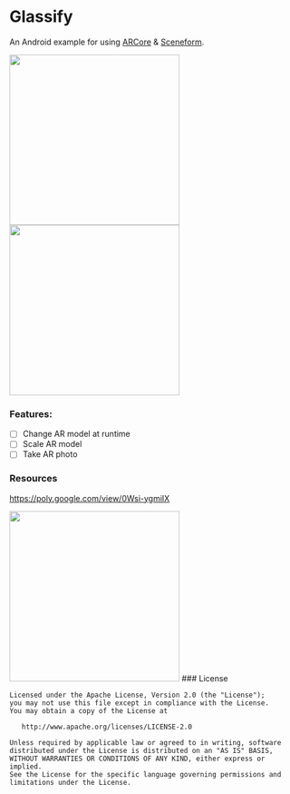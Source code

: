 # Glassify
An Android example for using [ARCore](https://developers.google.com/ar/) & [Sceneform](https://developers.google.com/ar/develop/java/sceneform/).

<img src="https://github.com/ShabanKamell/Glassify/blob/master/blob/master/raw/Baraa.jpg" height="300"> <img src="https://github.com/ShabanKamell/Glassify/blob/master/blob/master/raw/Me.png" height="300">

### Features:
 - [ ] Change AR model at runtime
 - [ ] Scale AR model
 - [ ] Take AR photo
 
### Resources
https://poly.google.com/view/0Wsi-ygmiIX

<img src="https://poly.google.com/view/dCm3NXrMtSr" height="300">
### License

```
Licensed under the Apache License, Version 2.0 (the "License");
you may not use this file except in compliance with the License.
You may obtain a copy of the License at

   http://www.apache.org/licenses/LICENSE-2.0

Unless required by applicable law or agreed to in writing, software
distributed under the License is distributed on an "AS IS" BASIS,
WITHOUT WARRANTIES OR CONDITIONS OF ANY KIND, either express or implied.
See the License for the specific language governing permissions and
limitations under the License.
```
